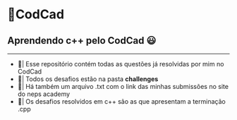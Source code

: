 # 🚀CodCad 
## Aprendendo c++ pelo CodCad 😃
---
* 📔| Esse repositório contém todas as questões já resolvidas por mim no CodCad
* 📔| Todos os desafios estão na pasta **challenges**
* 📔| Há também um arquivo .txt com o link das minhas submissões no site do neps academy
* 📔| Os desafios resolvidos em c++ são as que apresentam a terminação .cpp

